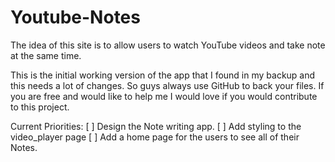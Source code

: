 # Youtube-Notes
The idea of this site is to allow users to watch YouTube videos and take note at the same time.

This is the initial working version of the app that I found in my backup and this needs a lot of changes. So guys always use GitHub to back your files. If you are free and would like to help me I would love if you would contribute to this project.

Current Priorities:
[ ] Design the Note writing app.
[ ] Add styling to the video_player page
[ ] Add a home page for the users to see all of their Notes.
